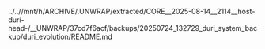 ../..//mnt/h/ARCHIVE/.UNWRAP/extracted/CORE__2025-08-14__2114__host-duri-head-/__UNWRAP/37cd7f6acf/backups/20250724_132729_duri_system_backup/duri_evolution/README.md